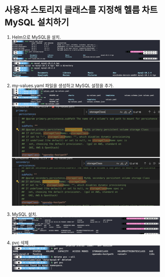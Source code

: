 # 사용자 스토리지 클래스를 지정해 헬름 차트 MySQL 설치하기

1. Helm으로 MySQL을 설치.
   ![Pull MySQL Image](./images/pull-mysql-image.png)
   ![Install MySQL](./images/install-mysql.png)

2. my-values.yaml 파일을 생성하고 MySQL 설정을 추가.
   ![Create my-values.yaml](./images/create-my-values.png)
   ![primary persistence](./images/primary-persistence.png)
   ![secondary persistence](./images/secondary-persistence.png)

3. MySQL 설치.
   ![Install MySQL with my-values.yaml](./images/install-mysql-with-my-values.png)

4. pvc 삭제
   ![pvc delete](./images/pvc-delete.png)
